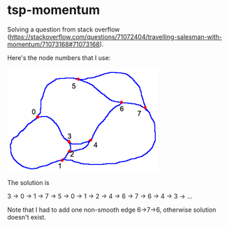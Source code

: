 # tsp-momentum
Solving a question from stack overflow (https://stackoverflow.com/questions/71072404/travelling-salesman-with-momentum/71073168#71073168).

Here's the node numbers that I use:

![numbering](numbers.png)

The solution is 

3 -> 0 -> 1 -> 7 -> 5 -> 0 -> 1 -> 2 -> 4 -> 6 -> 7 -> 6 -> 4 -> 3 -> ...

Note that I had to add one non-smooth edge 6->7->6, otherwise solution doesn't exist.
